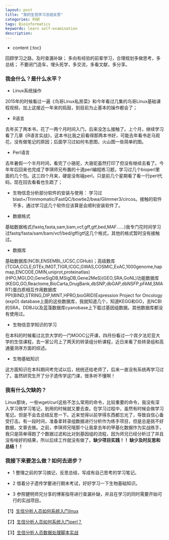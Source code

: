 ```yaml
---
layout: post
title: "我的生信学习总结反思"
categories: 科研
tags: Bioinformatics 
keywords: learn self-examination
description: 
---
```


* content
{:toc}

回顾学习之路，及时查漏补缺；
多向有经验的前辈学习，合理规划多做思考，多总结；
 不要闭门造车，埋头死学，多交流，多看文献，多分享。 
 



 
### 我会什么？是什么水平？

- Linux系统操作

2015年的时候看过一遍《鸟哥Linux私房菜》和今年看过几集的鸟哥Linux基础课程视频，加上这接近一年来的捣鼓，到目前为止基本的操作都会了；

- R语言

去年买了两本书，花了一两个月时间入门，后来没怎么接触了。上个月，继续学习看了几章《R语言实战》，这本书比我之前看得那两本书好，可能去年看书走马观花，没有做笔记的原因；后面学习过如何韦恩图，火山图一些简单的图。

- Perl语言

去年暑假一个半月时间，看完了小骆驼，大骆驼虽然打印了但没有继续去看了。今年年后回来也完成了李琪师兄布置的十道perl编程练习题，学习过几个bioperl里面的几个包。这三四个月来，硬是没有碰perl，只是前几个星期看了看一行perl代码，现在回去看看也生疏了；

- 生物信息分析部分软件的安装与使用：
学习过blast+/Trimmomatic/FastQC/bowtie2/bwa/Glimmer3/circos。接触的软件不多，通过学习这几个软件应该算是会顺利安装软件了。

- 数据格式

基础数据格式(fastq,fasta,sam,bam,vcf,gff,gtf,bed,MAF......)我专门花时间学习过fastq/fasta/sam/bam/vcf/bed/gff/gtf这几个格式，其他的格式暂时没有接触过。

- 数据库

基础数据库(NCBI,ENSEMBL,UCSC,CGHub)；高级数库(TCGA,CCLE,GTEx,IMGT,TIGR,ICGC,GWAS,COSMIC,ExAC,1000genome,hapmap,ENCODE,OMIN,uniprot,proteinatlas)(HPO,MGI,DO,GeneSigDB,MSigDB,Gene2MeS)(GEO,SRA,GoNL)功能数据库(KEGG,GO,Reactome,BioCarta,DrugBank,dbSNP,dbGAP,dbNSFP,pFAM,SMART)蛋白质相互作用数据库PPI(BIND,STRING,DIP,MINT,HPRO,bioGRID)Expression Project for Oncology (expO) database上面的这些数据库，我就知道几个，知道KEGG和GO，去NCBI的SRA，DDBJ以及蓝藻数据库cyanobase上下载过基因组数据。其他数据库都没有使用过。

- 生物信息学知识的学习

在本科的时候看过北京大学的一门MOOC公开课，四月份看过一个宾夕法尼亚大学的生信课程，去一家公司上了两天的转录组分析课程，近日来看了些转录组和高通量测序方面的综述。

- 生物基础知识

这方面知识在本科期间考完试以后，统统还给老师了，后来一直没有系统再学习过了。虽然研究生开了分子遗传学这门课，很多听不懂啊！

### 我有什么欠缺的？

Linux那块，一些wget/curl这些不怎么常用的命令，比较重要的命令，我没有深入学习做学习笔记，到用的时候就又要去查。在学习过程中，虽然有时候会做学习笔记。但是不会去总结反思一下。近来觉得以前学得东西都忘光了，导致自信心备受打击。有一段时间，准备拿转录组数据进行分析作为练手项目，但是总是挑不好数据，文章去做。之前，李琪师兄哦那个让我拿去年的甲基化数据作为实战练手，我只是简单得跑了个数据过滤和比对到基因组的流程，因为师兄已经分析过了并且没有啥好的结果，所以后续工作就没有做了。**缺少项目实践！！ 缺少及时反思和总结！！**

### 我接下来要怎么做？如何去进步？

- 1 整理之前的学习摘记，反思总结，写成有自己思考的学习笔记。

- 2 借着分子遗传学要进行期末考试，好好学习一下生物基础知识。

- 3 参照健明师兄分享的博客指导进行查漏补缺，并且在学习的同时需要开始可行的实战项目。

【1】[生信分析人员如何系统入门linux](http://www.bio-info-trainee.com/1661.html)

【2】[生信分析人员如何系统入门perl？](http://www.bio-info-trainee.com/1667.html)

【3】[生信分析人员数据处理脚本实战](http://www.bio-info-trainee.com/1670.html)




